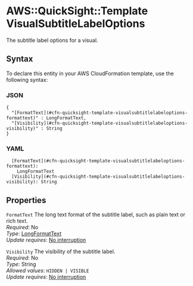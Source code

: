# AWS::QuickSight::Template VisualSubtitleLabelOptions<a name="aws-properties-quicksight-template-visualsubtitlelabeloptions"></a>

The subtitle label options for a visual\.

## Syntax<a name="aws-properties-quicksight-template-visualsubtitlelabeloptions-syntax"></a>

To declare this entity in your AWS CloudFormation template, use the following syntax:

### JSON<a name="aws-properties-quicksight-template-visualsubtitlelabeloptions-syntax.json"></a>

```
{
  "[FormatText](#cfn-quicksight-template-visualsubtitlelabeloptions-formattext)" : LongFormatText,
  "[Visibility](#cfn-quicksight-template-visualsubtitlelabeloptions-visibility)" : String
}
```

### YAML<a name="aws-properties-quicksight-template-visualsubtitlelabeloptions-syntax.yaml"></a>

```
  [FormatText](#cfn-quicksight-template-visualsubtitlelabeloptions-formattext):
    LongFormatText
  [Visibility](#cfn-quicksight-template-visualsubtitlelabeloptions-visibility): String
```

## Properties<a name="aws-properties-quicksight-template-visualsubtitlelabeloptions-properties"></a>

`FormatText` <a name="cfn-quicksight-template-visualsubtitlelabeloptions-formattext"></a>
The long text format of the subtitle label, such as plain text or rich text\.  
_Required_: No  
_Type_: [LongFormatText](aws-properties-quicksight-template-longformattext.md)  
_Update requires_: [No interruption](https://docs.aws.amazon.com/AWSCloudFormation/latest/UserGuide/using-cfn-updating-stacks-update-behaviors.html#update-no-interrupt)

`Visibility` <a name="cfn-quicksight-template-visualsubtitlelabeloptions-visibility"></a>
The visibility of the subtitle label\.  
_Required_: No  
_Type_: String  
_Allowed values_: `HIDDEN | VISIBLE`  
_Update requires_: [No interruption](https://docs.aws.amazon.com/AWSCloudFormation/latest/UserGuide/using-cfn-updating-stacks-update-behaviors.html#update-no-interrupt)
